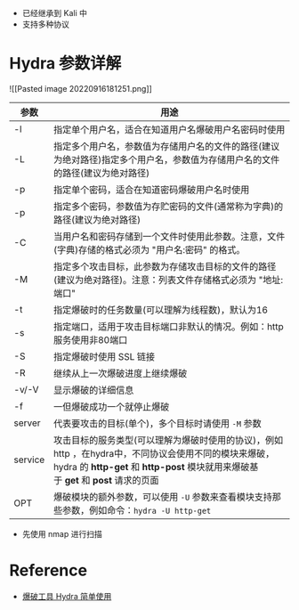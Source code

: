 - 已经继承到 Kali 中
- 支持多种协议

# Hydra 参数详解
![[Pasted image 20220916181251.png]]

| 参数    | 用途                                                                                                                         |
| ------- | ---------------------------------------------------------------------------------------------------------------------------- |
| -l      | 指定单个用户名，适合在知道用户名爆破用户名密码时使用                                                                         |
| -L      | 指定多个用户名，参数值为存储用户名的文件的路径(建议为绝对路径)指定多个用户名，参数值为存储用户名的文件的路径(建议为绝对路径) |
| -p      |    指定单个密码，适合在知道密码爆破用户名时使用                                                                                                                          |
| -p      | 指定多个密码，参数值为存贮密码的文件(通常称为字典)的路径(建议为绝对路径)                                                                                                                             |
| -C      |   当用户名和密码存储到一个文件时使用此参数。注意，文件(字典)存储的格式必须为 "用户名:密码" 的格式。                                                                                                                           |
| -M      |   指定多个攻击目标，此参数为存储攻击目标的文件的路径(建议为绝对路径)。注意：列表文件存储格式必须为 "地址:端口"                                                                                                                           |
| -t      |       指定爆破时的任务数量(可以理解为线程数)，默认为16                                                                                                                       |
| -s      |     指定端口，适用于攻击目标端口非默认的情况。例如：http服务使用非80端口                                                                                                                         |
| -S      |     指定爆破时使用 SSL 链接                                                                                                                         |
| -R      |    继续从上一次爆破进度上继续爆破                                                                                                                          |
| -v/-V   |     显示爆破的详细信息                                                                                                                         |
| -f      |     一但爆破成功一个就停止爆破                                                                                                                         |
| server  |  代表要攻击的目标(单个)，多个目标时请使用 `-M` 参数                                                                                                                            |
| service |攻击目标的服务类型(可以理解为爆破时使用的协议)，例如 http ，在hydra中，不同协议会使用不同的模块来爆破，hydra 的 **http-get** 和 **http-post** 模块就用来爆破基于 **get** 和 **post** 请求的页面                                                                                                                              |
| OPT     | 爆破模块的额外参数，可以使用 `-U` 参数来查看模块支持那些参数，例如命令：`hydra -U http-get`                                                                                                                             |

- 先使用 nmap 进行扫描

# Reference
- [爆破工具 Hydra 简单使用](https://www.jianshu.com/p/4da49f179cee)
